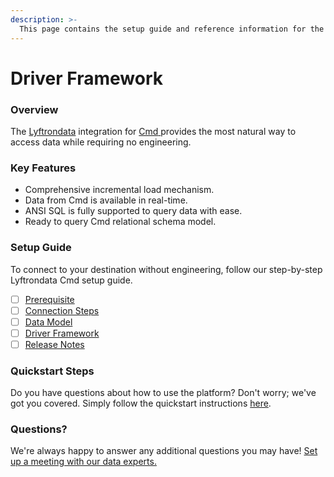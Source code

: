 ```yaml
---
description: >-
  This page contains the setup guide and reference information for the Cmd source connector.
---
```


# Driver Framework

### Overview

The [Lyftrondata](https://www.lyftrondata.com/) integration for [Cmd](https://www.lyftrondata.com/integration/cmd/)[ ](https://www.lyftrondata.com/integration/cmd/)provides the most natural way to access data while requiring no engineering.

### Key Features

* Comprehensive incremental load mechanism.
* Data from Cmd is available in real-time.&#x20;
* ANSI SQL is fully supported to query data with ease.
* Ready to query Cmd relational schema model.

### Setup Guide

To connect to your destination without engineering, follow our step-by-step Lyftrondata Cmd setup guide.

* [ ] [Prerequisite](../../business-analytics/cmd/prerequisite.md)
* [ ] [Connection Steps](../../business-analytics/cmd/connection-steps.md)
* [ ] [Data Model](../../business-analytics/cmd/data-model/)
* [ ] [Driver Framework](../../business-analytics/cmd/driver-framework/)
* [ ] [Release Notes](../../business-analytics/cmd/release-notes.md)

### Quickstart Steps

Do you have questions about how to use the platform? Don't worry; we've got you covered. Simply follow the quickstart instructions [here](../../../quickstart-steps.md).

### Questions? <a href="#questions" id="questions"></a>

We're always happy to answer any additional questions you may have! [Set up a meeting with our data experts.](https://www.lyftrondata.com/book-a-meeting/)


